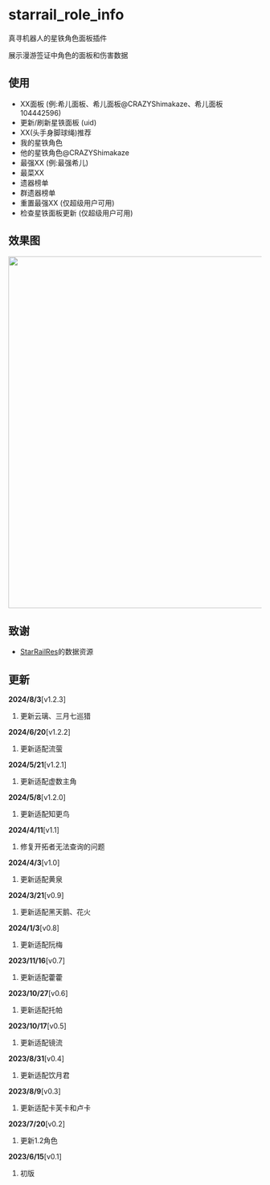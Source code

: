 # starrail_role_info

真寻机器人的星铁角色面板插件

展示漫游签证中角色的面板和伤害数据

## 使用

- XX面板 (例:希儿面板、希儿面板@CRAZYShimakaze、希儿面板104442596)
- 更新/刷新星铁面板 (uid)
- XX(头手身脚球绳)推荐
- 我的星铁角色
- 他的星铁角色@CRAZYShimakaze
- 最强XX (例:最强希儿)
- 最菜XX
- 遗器榜单
- 群遗器榜单
- 重置最强XX (仅超级用户可用)
- 检查星铁面板更新 (仅超级用户可用)

## 效果图

<img src="https://mirror.ghproxy.com/https://raw.githubusercontent.com/CRAZYShimakaze/CRAZYShimakaze.github.io/main/starrail/sample.jpg" height="700px">

## 致谢

* [StarRailRes](https://github.com/Mar-7th/StarRailRes)的数据资源

## 更新

**2024/8/3**[v1.2.3]

1. 更新云璃、三月七巡猎

**2024/6/20**[v1.2.2]

1. 更新适配流萤

**2024/5/21**[v1.2.1]

1. 更新适配虚数主角

**2024/5/8**[v1.2.0]

1. 更新适配知更鸟

**2024/4/11**[v1.1]

1. 修复开拓者无法查询的问题

**2024/4/3**[v1.0]

1. 更新适配黄泉

**2024/3/21**[v0.9]

1. 更新适配黑天鹅、花火

**2024/1/3**[v0.8]

1. 更新适配阮梅

**2023/11/16**[v0.7]

1. 更新适配藿藿

**2023/10/27**[v0.6]

1. 更新适配托帕

**2023/10/17**[v0.5]

1. 更新适配镜流

**2023/8/31**[v0.4]

1. 更新适配饮月君

**2023/8/9**[v0.3]

1. 更新适配卡芙卡和卢卡

**2023/7/20**[v0.2]

1. 更新1.2角色

**2023/6/15**[v0.1]

1. 初版

